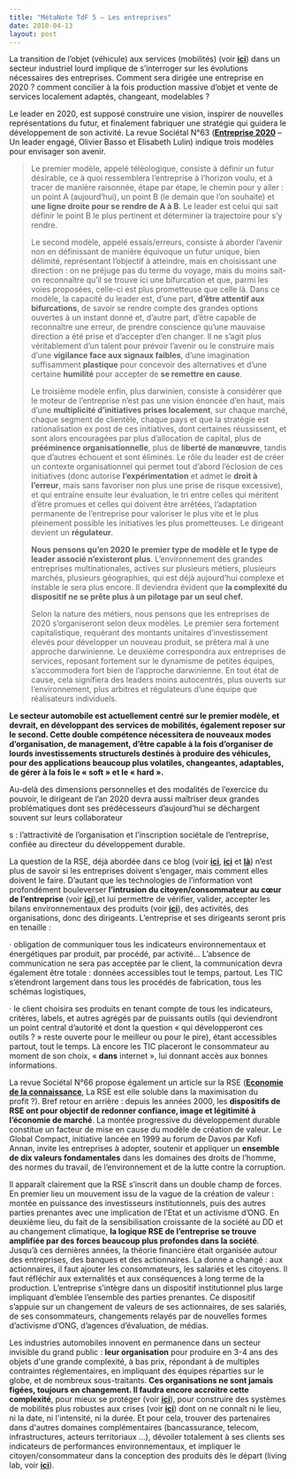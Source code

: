 ```yaml
---
title: "MétaNote TdF 5 – Les entreprises"
date: 2010-04-13
layout: post
---
```


<p class="MsoNormal">La transition de l’objet (véhicule) aux services (mobilités) (voir <strong><a href="/2009/11/le-passage-de-lobjet-vehicule-aux-services-de-mobilite-une-chance.html" target="_blank" rel="noopener">ici</a></strong>) dans un secteur industriel lourd implique de s’interroger sur les évolutions nécessaires des entreprises. Comment sera dirigée une entreprise en 2020 ? comment concilier à la fois production massive d’objet et vente de services localement adaptés, changeant, modelables ?</p>
<p class="MsoNormal"><span style="text-decoration: none;">Le leader en 2020, est supposé construire une vision, inspirer de nouvelles représentations du futur, et finalement fabriquer une stratégie qui guidera le développement de son activité. La revue Sociétal N°63 (<strong><a href="http://www.societal.fr/acc_id/liens_accid.asp?cid=200963&ccodoper=3#" target="_blank" rel="noopener">Entreprise 2020</a></strong> – Un leader engagé, Olivier Basso et Elisabeth Lulin) indique trois modèles pour envisager son avenir.</span></p>
<!--more-->
<blockquote>
<p class="MsoNormal">Le premier modèle, appelé téléologique, consiste à définir un futur désirable, ce à quoi ressemblera l’entreprise à l’horizon voulu, et à tracer de manière raisonnée, étape par étape, le chemin pour y aller : un point A (aujourd’hui), un point B (le demain que l’on souhaite) et <strong>une ligne droite pour se rendre de A à B</strong>. Le leader est celui qui sait définir le point B le plus pertinent et déterminer la trajectoire pour s’y rendre.</p>
<p class="MsoNormal">Le second modèle, appelé essais/erreurs, consiste à aborder l’avenir non en définissant de manière équivoque un futur unique, bien délimité, représentant l’objectif à atteindre, mais en choisissant une direction : on ne préjuge pas du terme du voyage, mais du moins sait-on reconnaître qu’il se trouve ici une bifurcation et que, parmi les voies proposées, celle-ci est plus prometteuse que celle là. Dans ce modèle, la capacité du leader est, d’une part, <strong>d’être attentif aux bifurcations</strong>, de savoir se rendre compte des grandes options ouvertes à un instant donné et, d’autre part, d’être capable de reconnaître une erreur, de prendre conscience qu’une mauvaise direction a été prise et d’accepter d’en changer. Il ne s’agit plus véritablement d’un talent pour prévoir l’avenir ou le construire mais d’une <strong>vigilance face aux signaux faibles</strong>, d’une imagination suffisamment <strong>plastique</strong> pour concevoir des alternatives et d’une certaine <strong>humilité</strong> pour accepter de <strong>se remettre en cause</strong>.</p>
<p class="MsoNormal">Le troisième modèle enfin, plus darwinien, consiste à considérer que le moteur de l’entreprise n’est pas une vision énoncée d’en haut, mais d’une <strong>multiplicité d’initiatives prises localement</strong>, sur chaque marché, chaque segment de clientèle, chaque pays et que la stratégie est rationalisation ex post de ces initiatives, dont certaines réussissent, et sont alors encouragées par plus d’allocation de capital, plus de <strong>prééminence organisationnelle</strong>, plus de <strong>liberté de manœuvre</strong>, tandis que d’autres échouent et sont éliminés. Le rôle du leader est de créer un contexte organisationnel qui permet tout d’abord l’éclosion de ces initiatives (donc autorise <strong>l’expérimentation</strong> et admet le <strong>droit à l’erreur</strong>, mais sans favoriser non plus une prise de risque excessive), et qui entraîne ensuite leur évaluation, le tri entre celles qui méritent d’être promues et celles qui doivent être arrêtées, l’adaptation permanente de l’entreprise pour valoriser le plus vite et le plus pleinement possible les initiatives les plus prometteuses. Le dirigeant devient un <strong>régulateur</strong>.</p>
<p class="MsoNormal"><strong>Nous pensons qu’en 2020 le premier type de modèle et le type de leader associé n’existeront plus</strong>. L’environnement des grandes entreprises multinationales, actives sur plusieurs métiers, plusieurs marchés, plusieurs géographies, qui est déjà aujourd’hui complexe et instable le sera plus encore. Il deviendra évident que <strong>la complexité du dispositif ne se prête plus à un pilotage par un seul chef.</strong></p>
<p class="MsoNormal">Selon la nature des métiers, nous pensons que les entreprises de 2020 s’organiseront selon deux modèles. Le premier sera fortement capitalistique, requérant des montants unitaires d’investissement élevés pour développer un nouveau produit, se prêtera mal à une approche darwinienne. Le deuxième correspondra aux entreprises de services, reposant fortement sur le dynamisme de petites équipes, s’accommodera fort bien de l’approche darwinienne. En tout état de cause, cela signifiera des leaders moins autocentrés, plus ouverts sur l’environnement, plus arbitres et régulateurs d’une équipe que réalisateurs individuels.</p>
</blockquote>
<p class="MsoNormal"><strong>Le secteur automobile est actuellement centré sur le premier modèle, et devrait, en développant des services de mobilités, également reposer sur le second. Cette double compétence nécessitera de nouveaux modes d’organisation, de management, d’être capable à la fois d’organiser de lourds investissements structurels destinés à produire des véhicules, pour des applications beaucoup plus volatiles, changeantes, adaptables, de gérer à la fois le « soft » et le « hard ».</strong></p>
<p class="MsoNormal">Au-delà des dimensions personnelles et des modalités de l’exercice du pouvoir, le dirigeant de l’an 2020 devra aussi maîtriser deux grandes problématiques dont ses prédécesseurs d’aujourd’hui se déchargent souvent sur leurs collaborateur
s : l’attractivité de l’organisation et l’inscription sociétale de l’entreprise, confiée au directeur du développement durable.</p>
<p class="MsoNormal"><span style="text-decoration: none;">La question de la RSE, déjà abordée dans ce blog (voir <strong><span style="text-decoration: underline;"><a href="/2010/01/la-responsabilite-sociale-de-lentreprise-et-les-tic.html" target="_blank" rel="noopener">ici</a></span></strong>, <strong><a href="/2010/02/is-it-business-or-philanthropy-.html" target="_blank" rel="noopener">ici</a></strong> et <strong><span style="text-decoration: underline;"><a href="/2009/12/google-googles-comment-lacte-dachat-pourrait-etre-bouleverse.html" target="_blank" rel="noopener">là</a></span></strong>) n’est plus de savoir si les entreprises doivent s’engager, mais comment elles doivent le faire. D’autant que les technologies de l’information vont profondément bouleverser <strong>l’intrusion du citoyen/consommateur au cœur de l’entreprise</strong> (voir <strong><a href="/2010/01/le-telephone-te-guidera.html" target="_blank" rel="noopener">ici</a></strong>),et lui permettre de vérifier, valider, accepter les bilans environnementaux des produits (voir <strong><span style="text-decoration: underline;"><a href="/2010/01/quand-viendra-lheure-de-la-connaissance-des-emissions-reelles.html" target="_blank" rel="noopener">ici</a></span></strong>), des activités, des organisations, donc des dirigeants. L’entreprise et ses dirigeants seront pris en tenaille : </span></p>
<p class="MsoNormal">· <span dir="ltr">obligation de communiquer tous les indicateurs environnementaux et énergétiques par produit, par procédé, par activité… L’absence de communication ne sera pas acceptée par le client, la communication devra également être totale : données accessibles tout le temps, partout. Les TIC s’étendront largement dans tous les procédés de fabrication, tous les schémas logistiques,</span></p>
<p class="MsoNormal">· <span dir="ltr">le client choisira ses produits en tenant compte de tous les indicateurs, critères, labels, et autres agrégés par de puissants outils (qui deviendront un point central d’autorité et dont la question « qui développeront ces outils ? » reste ouverte pour le meilleur ou pour le pire), étant accessibles partout, tout le temps. Là encore les TIC placeront le consommateur au moment de son choix, « <strong>dans</strong> internet », lui donnant accès aux bonnes informations.</span></p>
<p class="MsoNormal">La revue Sociétal N°66 propose également un article sur la RSE (<strong><span style="text-decoration: underline;"><a href="http://www.societal.fr/acc_id/liens_accid.asp?cid=200966&ccodoper=3#" target="_blank" rel="noopener">Economie de la connaissance</a></span></strong>, La RSE est elle soluble dans la maximisation du profit ?). Bref retour en arrière : depuis les années 2000, les <strong>dispositifs de RSE ont pour objectif de redonner confiance, image et légitimité à l’économie de marché</strong>. La montée progressive du développement durable constitue un facteur de mise en cause du modèle de création de valeur. Le Global Compact, initiative lancée en 1999 au forum de Davos par Kofi Annan, invite les entreprises à adopter, soutenir et appliquer un <strong>ensemble de dix valeurs fondamentales</strong> dans les domaines des droits de l’homme, des normes du travail, de l’environnement et de la lutte contre la corruption.</p>
<p class="MsoNormal">Il apparaît clairement que la RSE s’inscrit dans un double champ de forces. En premier lieu un mouvement issu de la vague de la création de valeur : montée en puissance des investisseurs institutionnels, puis des autres parties prenantes avec une implication de l’Etat et un activisme d’ONG. En deuxième lieu, du fait de la sensibilisation croissante de la société au DD et au changement climatique, <strong>la logique RSE de l’entreprise se trouve amplifiée par des forces beaucoup plus profondes dans la société</strong>. Jusqu’à ces dernières années, la théorie financière était organisée autour des entreprises, des banques et des actionnaires. La donne a changé : aux actionnaires, il faut ajouter les consommateurs, les salariés et les citoyens. Il faut réfléchir aux externalités et aux conséquences à long terme de la production. L’entreprise s’intègre dans un dispositif institutionnel plus large impliquant d’emblée l’ensemble des parties prenantes. Ce dispositif s’appuie sur un changement de valeurs de ses actionnaires, de ses salariés, de ses consommateurs, changements relayés par de nouvelles formes d’activisme d’ONG, d’agences d’évaluation, de médias.</p>
<p class="MsoNormal">Les industries automobiles innovent en permanence dans un secteur invisible du grand public : <strong>leur organisation</strong> pour produire en 3-4 ans des objets d'une grande complexité, à bas prix, répondant à de multiples contraintes réglementaires, en impliquant des équipes réparties sur le globe, et de nombreux sous-traitants. <strong>Ces organisations ne sont jamais figées, toujours en changement. Il faudra encore accroitre cette complexité</strong>, pour mieux se protéger (voir <strong><a href="/2010/04/ce-que-lalliance-renaultdaimler-prefigure.html" target="_blank" rel="noopener">ici</a></strong>), pour construire des systèmes de mobilités plus robustes aux crises (voir <strong><a href="/2009/11/pour-une-mobilite-plus-robuste-aux-crises-a-venir.html" target="_blank" rel="noopener">ici</a></strong>) dont on ne connaît ni le lieu, ni la date, ni l'intensité, ni la durée. Et pour cela, trouver des partenaires dans d'autres domaines complémentaires (bancassurance, telecom, infrastructures, acteurs territoriaux ...), dévoiler totalement à ses clients ses indicateurs de performances environnementaux, et impliquer le citoyen/consommateur dans la conception des produits dès le départ (living lab, voir <strong><a href="http://www.openlivinglabs.eu/ict-usage-lab.html" target="_blank" rel="noopener">ici</a></strong>).</p>